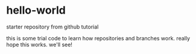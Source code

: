 # hello-world
starter repository from github tutorial

this is some trial code to learn how repositories and branches work.
really hope this works. we'll see!
